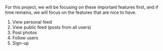 For this project, we will be focusing on these important features first, and if time remains, we will focus on the features that are nice to have.
1. View personal feed
2. View public feed (posts from all users)
3. Post photos
4. Follow users
5. Sign-up